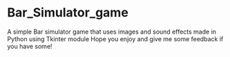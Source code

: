 # Bar_Simulator_game
A simple Bar simulator game that uses images and sound effects made in Python using Tkinter module
Hope you enjoy and give me some feedback if you have some!
